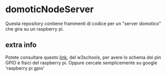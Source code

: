# domoticNodeServer
Questa repository contiene frammenti di codice per un "server domotico" che gira su un raspberry pi. 


## extra info

Potete consultare questo [link](https://www.w3schools.com/nodejs/nodejs_raspberrypi_gpio_intro.asp), del w3schools, per avere lo schema dei pin GPIO e fisici del raspberry pi. Oppure cercate semplicemente su google 'raspberry pi gpio'
